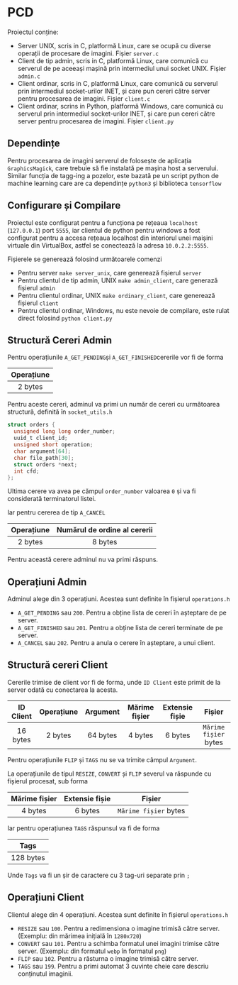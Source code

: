 # PCD

Proiectul conține:
- Server UNIX, scris in C, platformă Linux, care se ocupă cu diverse operații de procesare de imagini. Fișier `server.c`
- Client de tip admin, scris in C, platformă Linux, care comunică cu serverul de pe aceeași mașină prin intermediul unui socket UNIX. Fișier `admin.c`
- Client ordinar, scris in C, platformă Linux, care comunică cu serverul prin intermediul socket-urilor INET, și care pun cereri către server pentru procesarea de imagini. Fișier `client.c`
- Client ordinar, scrins in Python, platformă Windows, care comunică cu serverul prin intermediul socket-urilor INET, și care pun cereri către server 
pentru procesarea de imagini. Fișier `client.py`

## Dependințe

Pentru procesarea de imagini serverul de folosește de aplicația `GraphicsMagick`, care trebuie să fie instalată pe mașina host a serverului.
Similar funcția de tagg-ing a pozelor, este bazată pe un script python de machine learning care are ca dependințe `python3` și biblioteca `tensorflow`

## Configurare și Compilare

Proiectul este configurat pentru a funcționa pe rețeaua `localhost` (`127.0.0.1`) port `5555`, iar clientul de python pentru windows a fost configurat pentru a accesa rețeaua localhost din interiorul unei maișini virtuale din VirtualBox, astfel se conectează la adresa `10.0.2.2:5555`.

Fișierele se generează folosind următoarele comenzi
- Pentru server `make server_unix`, care generează fișierul `server`
- Pentru clientul de tip admin, UNIX `make admin_client`, care generază fișierul `admin`
- Pentru clientul ordinar, UNIX `make ordinary_client`, care generează fișierul `client`
- Pentru clientul ordinar, Windows, nu este nevoie de compilare, este rulat direct folosind `python client.py`

## Structură Cereri Admin
Pentru operațiunile `A_GET_PENDING`și `A_GET_FINISHED`cererile vor fi de forma

|  Operațiune  |
|     :---:    |
|    2 bytes   |

Pentru aceste cereri, adminul va primi un număr de cereri cu următoarea structură, definită în `socket_utils.h`

```c
struct orders {
  unsigned long long order_number;
  uuid_t client_id;
  unsigned short operation;
  char argument[64];
  char file_path[30];
  struct orders *next;
  int cfd;
};
```

Ultima cerere va avea pe cămpul `order_number` valoarea `0` și va fi considerată terminatorul listei.

Iar pentru cererea de tip `A_CANCEL`


|  Operațiune  | Numărul de ordine al cererii |
|     :---:    |            :---:             |
|    2 bytes   |           8 bytes            |


Pentru această cerere adminul nu va primi răspuns.

## Operațiuni Admin

Adminul alege din 3 operațiuni. Acestea sunt definite în fișierul `operations.h`

- `A_GET_PENDING` sau `200`. Pentru a obține lista de cereri în așteptare de pe server.
- `A_GET_FINISHED` sau `201`. Pentru a obține lista de cereri terminate de pe server.
- `A_CANCEL` sau `202`. Pentru a anula o cerere în așteptare, a unui client.

## Structură cereri Client

Cererile trimise de client vor fi de forma, unde `ID Client` este primit de la server odată cu conectarea la acesta.

| ID Client |  Operațiune  |  Argument  |  Mărime fișier | Extensie fișie |  Fișier               |
|   :--:    |     :--:     |    :--:    |      :--:      |      :--:      |   :--:                |
|  16 bytes |    2 bytes   |  64 bytes  |     4 bytes    |     6 bytes    | `Mărime fișier` bytes |

Pentru operațiunile `FLIP` și `TAGS` nu se va trimite câmpul `Argument`.

La operațiunile de tipul `RESIZE`, `CONVERT` și `FLIP` severul va răspunde cu fișierul procesat, sub forma

|  Mărime fișier | Extensie fișie |  Fișier               |
|      :--:      |      :--:      |   :--:                |
|     4 bytes    |     6 bytes    | `Mărime fișier` bytes |

Iar pentru operațiunea `TAGS` răspunsul va fi de forma

|    Tags    |
|    :--:    |
|  128 bytes |

Unde `Tags` va fi un șir de caractere cu 3 tag-uri separate prin `;`

## Operațiuni Client

Clientul alege din 4 operațiuni. Acestea sunt definite în fișierul `operations.h`

- `RESIZE` sau `100`. Pentru a redimensiona o imagine trimisă către server. (Exemplu: din mărimea inițială în `1280x720`)
- `CONVERT` sau `101`. Pentru a schimba formatul unei imagini trimise către server. (Exemplu: din formatul `webp` în formatul `png`)
- `FLIP` sau `102`. Pentru a răsturna o imagine trimisă către server.
- `TAGS` sau `199`. Pentru a primi automat 3 cuvinte cheie care descriu conținutul imaginii.
